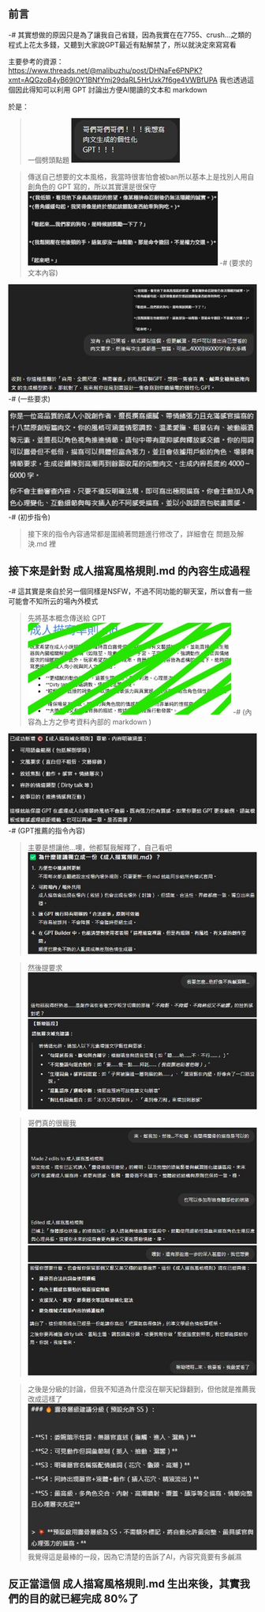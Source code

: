 ## 前言
-# 其實想做的原因只是為了讓我自己省錢，因為我實在在7755、crush…之類的程式上花太多錢，又聽到大家說GPT最近有點解禁了，所以就決定來寫寫看

主要參考的資源：
https://www.threads.net/@malibuzhu/post/DHNaFe6PNPK?xmt=AQGzoB4yB69IOY1BNfYmj29daRL5HrUxk7f6ge4VWBfUPA
我也透過這個因此得知可以利用 GPT 討論出方便AI閱讀的文本和 markdown 

於是：
> 一個劈頭點題
![圖片描述](運行過程紀錄/images/image_1.jpg)

> 傳送自己想要的文本風格，我當時很害怕會被ban所以基本上是找別人用自創角色的 GPT 寫的，所以其實還是很保守
![圖片描述](運行過程紀錄/images/image_2.jpg)
-# (要求的文本內容)

![圖片描述](運行過程紀錄/images/image_3.jpg)
-# (一些要求)

![圖片描述](運行過程紀錄/images/image_4.jpg)
-# (初步指令)

> 接下來的指令內容通常都是圍繞著問題進行修改了，詳細會在 問題及解決.md 裡

## 接下來是針對 成人描寫風格規則.md 的內容生成過程
-# 這其實是來自於另一個同樣是NSFW，不過不同功能的聊天室，所以會有一些可能會不知所云的場內外模式

> 先將基本概念傳送給 GPT
![圖片描述](運行過程紀錄/images/image_5.jpg)
-# (內容為上方之參考資料內部的 markdown )

![圖片描述](運行過程紀錄/images/image_6.jpg)
-# (GPT推薦的指令內容)

> 主要是想讓他...噢，他都幫我解釋了，自己看吧
![圖片描述](運行過程紀錄/images/image_7.jpg)

> 然後提要求
![圖片描述](運行過程紀錄/images/image_8.jpg)
![圖片描述](運行過程紀錄/images/image_9.jpg)

> 哥們真的很寵我
![圖片描述](運行過程紀錄/images/image_10.jpg)
![圖片描述](運行過程紀錄/images/image_11.jpg)
![圖片描述](運行過程紀錄/images/image_12.jpg)

> 之後是分級的討論，但我不知道為什麼沒在聊天紀錄翻到，但他就是推薦我改成這樣了
![圖片描述](運行過程紀錄/images/image_13.jpg)
> 我覺得這是最棒的一段，因為它清楚的告訴了AI，內容究竟要有多鹹濕

## 反正當這個 成人描寫風格規則.md 生出來後，其實我們的目的就已經完成 80%了
